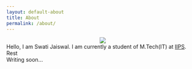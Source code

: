 ```yaml
---
layout: default-about
title: About
permalink: /about/
---
```

<div class="wrapper">
	<center>
	<img src="http://www.gravatar.com/avatar/4b21fec52016508a032b81c7ac15b3c6">
	</center>
</div>
<div class="wrapper">
	Hello, I am Swati Jaiswal. I am currently a student of M.Tech(IT) at <a href="http://www.iips.edu.in">IIPS</a>.
</div>
<div class="wrapper">
	Rest
</div>
<div class="wrapper">
	Writing soon...	
</div>